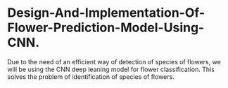 # Design-And-Implementation-Of-Flower-Prediction-Model-Using-CNN.
Due to the need of an efficient way of detection of species of flowers, we will be using the CNN deep leaning model for flower classification. This solves the problem of identification of species of flowers.
